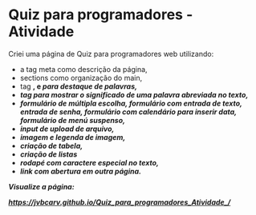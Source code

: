 # Quiz para programadores - Atividade

Criei uma página de Quiz para programadores web utilizando:
- a tag meta como descrição da página, 
- sections como organização do main,
- tag <strong>, <b> e <em> para destaque de palavras,
- tag <abbr> para mostrar o significado de uma palavra abreviada no texto,
- formulário de múltipla escolha, formulário com entrada de texto, entrada de senha, formulário com calendário para inserir data, formulário de menú suspenso,
- input de upload de arquivo,
- imagem e legenda de imagem,
- criação de tabela,
- criação de listas
- rodapé com caractere especial no texto,
- link com abertura em outra página.


Visualize a página:

https://jvbcarv.github.io/Quiz_para_programadores_Atividade_/

